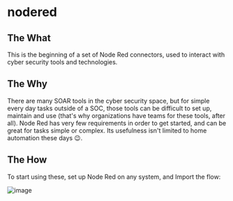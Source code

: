 # nodered

## The What
This is the beginning of a set of Node Red connectors, used to interact with cyber security tools and technologies.

## The Why
There are many SOAR tools in the cyber security space, but for simple every day tasks outside of a SOC, those tools can be difficult to set up, maintain and use (that's why organizations have teams for these tools, after all). Node Red has very few requirements in order to get started, and can be great for tasks simple or complex. Its usefulness isn't limited to home automation these days 😉.

## The How
To start using these, set up Node Red on any system, and Import the flow:

![image](https://github.com/dhb41/nodered/assets/141678879/056f8c0e-86f1-4620-89ae-d9d1c14fa552)
